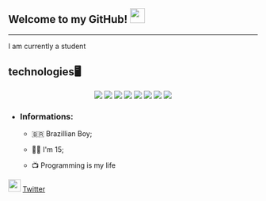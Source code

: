 

## Welcome to my GitHub! <img src="https://raw.githubusercontent.com/iampavangandhi/iampavangandhi/master/gifs/Hi.gif" width="30px"></h2>
---
I am currently a student

## technologies🖥️
<p align="center">
    <img src="https://img.shields.io/badge/node.js%20-%2343853D.svg?&style=for-the-badge&logo=node.js&logoColor=white"/>
    <img src="https://img.shields.io/badge/javascript%20-%23323330.svg?&style=for-the-badge&logo=javascript&logoColor=%23F7DF1E"/>
    <img src="https://img.shields.io/badge/html5%20-%23E34F26.svg?&style=for-the-badge&logo=html5&logoColor=white"/>
    <img src="https://img.shields.io/badge/css3%20-%231572B6.svg?&style=for-the-badge&logo=css3&logoColor=white"/>
    <img src="https://img.shields.io/badge/python%20-%2314354C.svg?&style=for-the-badge&logo=python&logoColor=white"/>
    <img src="https://img.shields.io/badge/git%20-%23F05033.svg?&style=for-the-badge&logo=git&logoColor=white"/>
    <img src="https://img.shields.io/badge/github%20-%23121011.svg?&style=for-the-badge&logo=github&logoColor=white"/>    
    <img src="https://img.shields.io/badge/PHP-777BB4?style=for-the-badge&logo=php&logoColor=white"/> 
</p>


* ### Informations:

    * 🇧🇷 Brazillian Boy;

    * 🙋‍♂️ I'm 15;

    * 📺 Programming is my life



<a href="https://twitter.com/VitorCalaca"><img src="https://www.flaticon.com/svg/static/icons/svg/1409/1409937.svg" width="25"></img></a> [Twitter](https://twitter.com/VitorCalaca)
